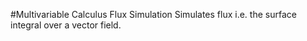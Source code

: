 #Multivariable Calculus Flux Simulation
Simulates flux i.e. the surface integral over a vector field.
